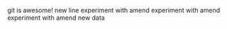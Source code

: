 git is awesome!
new line
experiment with amend
experiment with amend
experiment with amend
new data
